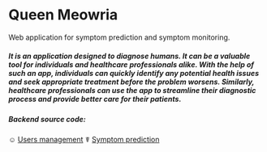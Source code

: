 # Queen Meowria
Web application for symptom prediction and symptom monitoring.

##### It is an application designed to diagnose humans. It can be a valuable tool for individuals and healthcare professionals alike. With the help of such an app, individuals can quickly identify any potential health issues and seek appropriate treatment before the problem worsens. Similarly, healthcare professionals can use the app to streamline their diagnostic process and provide better care for their patients. 
##### Backend source code: 
☺ [Users management](https://github.com/andreeabrindea/Meowria-Backend) 
☤ [Symptom prediction](https://github.com/andreeabrindea/Meworia-BE) 
